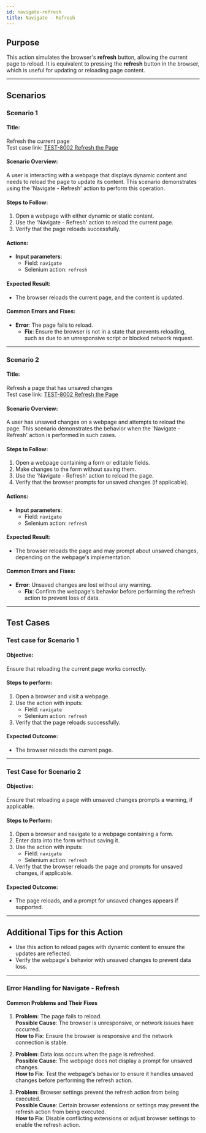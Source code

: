 ```yaml
---
id: navigate-refresh
title: Navigate - Refresh
---
```


## Purpose
This action simulates the browser's **refresh** button, allowing the current page to reload. It is equivalent to pressing the **refresh** button in the browser, which is useful for updating or reloading page content.

---

## Scenarios

### Scenario 1

#### Title:
Refresh the current page  
Test case link: [TEST-8002 Refresh the Page](https://zeuz.zeuz.ai/Home/ManageTestCases/Edit/TEST-8002/#parentHorizontalTab2)

#### Scenario Overview:
A user is interacting with a webpage that displays dynamic content and needs to reload the page to update its content. This scenario demonstrates using the 'Navigate - Refresh' action to perform this operation.

#### Steps to Follow:
1. Open a webpage with either dynamic or static content.
2. Use the 'Navigate - Refresh' action to reload the current page.
3. Verify that the page reloads successfully.

#### Actions:
- **Input parameters**:
  - Field: `navigate`
  - Selenium action: `refresh`

#### Expected Result:
- The browser reloads the current page, and the content is updated.

#### Common Errors and Fixes:
- **Error**: The page fails to reload.
  - **Fix**: Ensure the browser is not in a state that prevents reloading, such as due to an unresponsive script or blocked network request.

---

### Scenario 2

#### Title:
Refresh a page that has unsaved changes  
Test case link: [TEST-8002 Refresh the Page](https://zeuz.zeuz.ai/Home/ManageTestCases/Edit/TEST-8002/#parentHorizontalTab2)

#### Scenario Overview:
A user has unsaved changes on a webpage and attempts to reload the page. This scenario demonstrates the behavior when the 'Navigate - Refresh' action is performed in such cases.

#### Steps to Follow:
1. Open a webpage containing a form or editable fields.
2. Make changes to the form without saving them.
3. Use the 'Navigate - Refresh' action to reload the page.
4. Verify that the browser prompts for unsaved changes (if applicable).

#### Actions:
- **Input parameters**:
  - Field: `navigate`
  - Selenium action: `refresh`

#### Expected Result:
- The browser reloads the page and may prompt about unsaved changes, depending on the webpage's implementation.

#### Common Errors and Fixes:
- **Error**: Unsaved changes are lost without any warning.
  - **Fix**: Confirm the webpage's behavior before performing the refresh action to prevent loss of data.

---

## Test Cases

### Test case for Scenario 1

#### Objective:
Ensure that reloading the current page works correctly.

#### Steps to perform:
1. Open a browser and visit a webpage.
2. Use the action with inputs:
   - Field: `navigate`
   - Selenium action: `refresh`
3. Verify that the page reloads successfully.

#### Expected Outcome:
- The browser reloads the current page.

---

### Test Case for Scenario 2

#### Objective:
Ensure that reloading a page with unsaved changes prompts a warning, if applicable.

#### Steps to Perform:
1. Open a browser and navigate to a webpage containing a form.
2. Enter data into the form without saving it.
3. Use the action with inputs:
   - Field: `navigate`
   - Selenium action: `refresh`
4. Verify that the browser reloads the page and prompts for unsaved changes, if applicable.

#### Expected Outcome:
- The page reloads, and a prompt for unsaved changes appears if supported.

---

## Additional Tips for this Action
- Use this action to reload pages with dynamic content to ensure the updates are reflected.
- Verify the webpage's behavior with unsaved changes to prevent data loss.

---

### Error Handling for Navigate - Refresh

#### Common Problems and Their Fixes
1. **Problem**: The page fails to reload.  
   **Possible Cause**: The browser is unresponsive, or network issues have occurred.  
   **How to Fix**: Ensure the browser is responsive and the network connection is stable.

2. **Problem**: Data loss occurs when the page is refreshed.  
   **Possible Cause**: The webpage does not display a prompt for unsaved changes.  
   **How to Fix**: Test the webpage's behavior to ensure it handles unsaved changes before performing the refresh action.

3. **Problem**: Browser settings prevent the refresh action from being executed.  
   **Possible Cause**: Certain browser extensions or settings may prevent the refresh action from being executed.  
   **How to Fix**: Disable conflicting extensions or adjust browser settings to enable the refresh action.